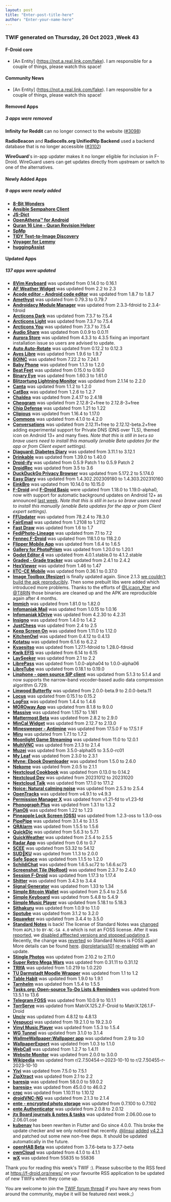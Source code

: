 ```yaml
---
layout: post
title: "Enter-post-title-here"
author: "Enter-your-name-here"
---
```





### TWIF generated on Thursday, 26 Oct 2023 ,Week 43


#### F-Droid core


* [An Entity] (https://not.a.real.link.com/fake). I am responsible for a couple of things, please watch this space!


#### Community News
* [An Entity] (https://not.a.real.link.com/fake). I am responsible for a couple of things, please watch this space!


#### Removed Apps
##### 3 apps were removed
**Infinity for Reddit** can no longer connect to the website ([#3098](https://gitlab.com/fdroid/fdroiddata/-/issues/3098))

**RadioBeacon** and **Radiocells.org UnifiedNlp Backend** used a backend database that is no longer accessible ([#3102](https://gitlab.com/fdroid/fdroiddata/-/issues/3102))

**WireGuard**'s in-app updater makes it no longer eligible for inclusion in F-Droid. WireGuard users can get updates directly from upstream or switch to one of the alternatives.


#### Newly Added Apps
##### 9 apps were newly added
* **[8-Bit Wonders](https://f-droid.org/packages/de.rainerhock.eightbitwonders)**
* **[Ansible Sempahore Client](https://f-droid.org/packages/org.gsmlg.semaphore)**
* **[JS-Dict](https://f-droid.org/packages/io.github.petlyh.jsdict)**
* **[OpenAthena™ for Android](https://f-droid.org/packages/com.openathena)**
* **[Quran 16 Line - Quran Revision Helper](https://f-droid.org/packages/com.wqar.quran_mem_helper)**
* **[SpMp](https://f-droid.org/packages/com.toasterofbread.spmp)**
* **[TIDY Text-to-Image Discovery](https://f-droid.org/packages/com.slavabarkov.tidy)**
* **[Voyager for Lemmy](https://f-droid.org/packages/app.vger.voyager)**
* **[huggingAssist](https://f-droid.org/packages/org.woheller69.hugassist)**




#### Updated Apps
##### 137 apps were updated
* **[8Vim Keyboard](https://f-droid.org/packages/inc.flide.vi8)** was updated from 0.14.0 to 0.16.1
* **[AF Weather Widget](https://f-droid.org/packages/net.gitsaibot.af)** was updated from 2.2 to 2.3
* **[Acode editor - Android code editor](https://f-droid.org/packages/com.foxdebug.acode)** was updated from 1.8.7 to 1.8.7
* **[Amethyst](https://f-droid.org/packages/com.vitorpamplona.amethyst)** was updated from 0.79.3 to 0.79.7
* **[Androidacy Module Manager](https://f-droid.org/packages/com.fox2code.mmm.fdroid)** was updated from 2.3.3-fdroid to 2.3.4-fdroid
* **[Arcticons Dark](https://f-droid.org/packages/com.donnnno.arcticons)** was updated from 7.3.7 to 7.5.4
* **[Arcticons Light](https://f-droid.org/packages/com.donnnno.arcticons.light)** was updated from 7.3.7 to 7.5.4
* **[Arcticons You](https://f-droid.org/packages/com.donnnno.arcticons.you)** was updated from 7.3.7 to 7.5.4
* **[Audio Share](https://f-droid.org/packages/io.github.mkckr0.audio_share_app)** was updated from 0.0.9 to 0.0.11
* **[Aurora Store](https://f-droid.org/packages/com.aurora.store)** was updated from 4.3.3 to 4.3.5 fixing an important installation issue so users are advised to update.
* **[Auto Auto-Rotate](https://f-droid.org/packages/com.jarsilio.android.autoautorotate)** was updated from 0.12.2 to 0.12.3
* **[Aves Libre](https://f-droid.org/packages/deckers.thibault.aves.libre)** was updated from 1.9.6 to 1.9.7
* **[BOINC](https://f-droid.org/packages/edu.berkeley.boinc)** was updated from 7.22.2 to 7.24.1
* **[Baby Phone](https://f-droid.org/packages/com.serwylo.babyphone)** was updated from 1.1.3 to 1.2.0
* **[Beat Feet](https://f-droid.org/packages/com.serwylo.beatgame)** was updated from 0.15.0 to 0.16.0
* **[Binary Eye](https://f-droid.org/packages/de.markusfisch.android.binaryeye)** was updated from 1.60.3 to 1.61.0
* **[Blitzortung Lightning Monitor](https://f-droid.org/packages/org.blitzortung.android.app)** was updated from 2.1.14 to 2.2.0
* **[Canta](https://f-droid.org/packages/org.samo_lego.canta)** was updated from 1.1.2 to 1.2.0
* **[CatBox](https://f-droid.org/packages/moe.cb4a)** was updated from 1.2.6 to 1.2.7
* **[Chaldea](https://f-droid.org/packages/cc.narumi.chaldea.fdroid)** was updated from 2.4.17 to 2.4.18
* **[Cheogram](https://f-droid.org/packages/com.cheogram.android)** was updated from 2.12.8-2+free to 2.12.8-3+free
* **[Chip Defense](https://f-droid.org/packages/de.chadenas.cpudefense)** was updated from 1.21 to 1.22
* **[Clipious](https://f-droid.org/packages/com.github.lamarios.clipious)** was updated from 1.16.4 to 1.17.0
* **[Commons](https://f-droid.org/packages/fr.free.nrw.commons)** was updated from 4.1.0 to 4.2.0
* **[Conversations](https://f-droid.org/packages/eu.siacs.conversations)** was updated from 2.12.11+free to 2.12.12-beta.2+free adding experimental support for Private DNS (DNS over TLS), themed icon on Android 13+ and many fixes. _Note that this is still in `beta` so brave users need to install this manually (enable Beta updates for the app or from Client expert settings)._
* **[Diaguard: Diabetes Diary](https://f-droid.org/packages/com.faltenreich.diaguard)** was updated from 3.11.1 to 3.12.1
* **[Drinkable](https://f-droid.org/packages/com.moimob.drinkable)** was updated from 1.39.0 to 1.40.0
* **[Droid-ify](https://f-droid.org/packages/com.looker.droidify)** was updated from 0.5.9 Patch 1 to 0.5.9 Patch 2
* **[DroidRec](https://f-droid.org/packages/com.yakovlevegor.DroidRec)** was updated from 3.5 to 3.6
* **[DuckDuckGo Privacy Browser](https://f-droid.org/packages/com.duckduckgo.mobile.android)** was updated from 5.172.2 to 5.174.0
* **[Easy Diary](https://f-droid.org/packages/me.blog.korn123.easydiary)** was updated from 1.4.302.202309180 to 1.4.303.202310160
* **[EinkBro](https://f-droid.org/packages/info.plateaukao.einkbro)** was updated from 10.14.0 to 10.15.0
* **[F-Droid](https://f-droid.org/packages/org.fdroid.fdroid)** and **[F-Droid Basic](https://f-droid.org/packages/org.fdroid.basic)** were updated from 1.18.0 to 1.19.0-alpha0, now with support for automatic background updates on Android 12+ as announced [last week](https://f-droid.org/en/2023/10/19/twif-client-alpha-kde-removal-by-google.html). _Note that this is still in `beta` so brave users need to install this manually (enable Beta updates for the app or from Client expert settings)._
* **[FFUpdater](https://f-droid.org/packages/de.marmaro.krt.ffupdater)** was updated from 78.2.4 to 78.3.0
* **[FairEmail](https://f-droid.org/packages/eu.faircode.email)** was updated from 1.2108 to 1.2112
* **[Fast Draw](https://f-droid.org/packages/peterfajdiga.fastdraw)** was updated from 1.6 to 1.7
* **[FediPhoto-Lineage](https://f-droid.org/packages/com.fediphoto.lineage)** was updated from 7.1 to 7.2
* **[Fennec F-Droid](https://f-droid.org/packages/org.mozilla.fennec_fdroid)** was updated from 118.1.0 to 118.2.0
* **[Flipper Mobile App](https://f-droid.org/packages/com.flipperdevices.app)** was updated from 1.6.4 to 1.6.5
* **[Gallery for PhotoPrism](https://f-droid.org/packages/ua.com.radiokot.photoprism)** was updated from 1.20.0 to 1.20.1
* **[Godot Editor 4](https://f-droid.org/packages/org.godotengine.editor.v4)** was updated from 4.0.1.stable.0 to 4.1.2.stable
* **[Graded - Grade tracker](https://f-droid.org/packages/com.NightDreamGames.Grade.ly)** was updated from 2.4.1 to 2.4.2
* **[HexViewer](https://f-droid.org/packages/fr.ralala.hexviewer)** was updated from 1.46 to 1.47
* **[IITC-CE Mobile](https://f-droid.org/packages/org.exarhteam.iitc_mobile)** was updated from 0.36.1 to 0.37.0
* **[Image Toolbox (Resizer)](https://f-droid.org/packages/ru.tech.imageresizershrinker)** is finally updated again. Since 2.1.3 [we couldn't build the apk reproducibly](https://github.com/T8RIN/ImageToolbox/discussions/151). Then some prebuilt libs were added which introduced more problems. Thanks to the efforts of [@Licaon_Kter](https://gitlab.com/licaon-kter) and [@T8RIN](https://github.com/T8RIN) those binaries are cleaned up and the APK are reproducible again after 4 months.
* **[Immich](https://f-droid.org/packages/app.alextran.immich)** was updated from 1.81.0 to 1.82.0
* **[Infomaniak Mail](https://f-droid.org/packages/com.infomaniak.mail)** was updated from 1.0.15 to 1.0.16
* **[Infomaniak kDrive](https://f-droid.org/packages/com.infomaniak.drive)** was updated from 4.2.30 to 4.2.31
* **[Insigno](https://f-droid.org/packages/org.mindshub.insigno)** was updated from 1.4.0 to 1.4.2
* **[JustChess](https://f-droid.org/packages/com.alaskalinuxuser.justchess)** was updated from 2.4 to 2.5
* **[Keep Screen On](https://f-droid.org/packages/com.elasticrock.keepscreenon)** was updated from 1.11.0 to 1.12.0
* **[KitchenOwl](https://f-droid.org/packages/com.tombursch.kitchenowl)** was updated from 0.4.12 to 0.4.13
* **[Kotatsu](https://f-droid.org/packages/org.koitharu.kotatsu)** was updated from 6.1.6 to 6.2.2
* **[Kvaesitso](https://f-droid.org/packages/de.mm20.launcher2.release)** was updated from 1.27.1-fdroid to 1.28.0-fdroid
* **[Kwik EFIS](https://f-droid.org/packages/player.efis.pfd)** was updated from 6.14 to 6.15
* **[LavSeeker](https://f-droid.org/packages/org.woheller69.lavatories)** was updated from 2.1 to 2.2
* **[LibrePass](https://f-droid.org/packages/dev.medzik.librepass.android)** was updated from 1.0.0-alpha04 to 1.0.0-alpha06
* **[LibreTube](https://f-droid.org/packages/com.github.libretube)** was updated from 0.18.1 to 0.19.0
* **[Linphone - open source SIP client](https://f-droid.org/packages/org.linphone)** was updated from 5.1.3 to 5.1.4 and now supports the narrow-band vocoder-based audio data compression algorithm G.729.
* **[Linwood Butterfly](https://f-droid.org/packages/dev.linwood.butterfly.nightly)** was updated from 2.0.0-beta.9 to 2.0.0-beta.11
* **[Locus](https://f-droid.org/packages/app.myzel394.locus)** was updated from 0.15.1 to 0.15.2
* **[LogFox](https://f-droid.org/packages/com.f0x1d.logfox)** was updated from 1.4.4 to 1.4.6
* **[MOROway App](https://f-droid.org/packages/de.moroway.oc)** was updated from 8.1.8 to 9.0.0
* **[Massive](https://f-droid.org/packages/com.massive)** was updated from 1.157 to 1.161
* **[Mattermost Beta](https://f-droid.org/packages/com.mattermost.rnbeta)** was updated from 2.8.2 to 2.9.0
* **[MinCal Widget](https://f-droid.org/packages/cat.mvmike.minimalcalendarwidget)** was updated from 2.12.7 to 2.13.0
* **[Minesweeper - Antimine](https://f-droid.org/packages/dev.lucanlm.antimine)** was updated from 17.5.0 F to 17.5.1 F
* **[Miru](https://f-droid.org/packages/miru.miaomint)** was updated from 1.7.1 to 1.7.2
* **[Moonlight Game Streaming](https://f-droid.org/packages/com.limelight)** was updated from 11.0 to 12.0.1
* **[MultiVNC](https://f-droid.org/packages/com.coboltforge.dontmind.multivnc)** was updated from 2.1.3 to 2.1.4
* **[Muzei](https://f-droid.org/packages/net.nurik.roman.muzei)** was updated from 3.5.0-alpha05 to 3.5.0-rc01
* **[My Leaf](https://f-droid.org/packages/dk.kjeldsen.carwingsflutter)** was updated from 2.3.0 to 2.3.1
* **[Myne: Ebook Downloader](https://f-droid.org/packages/com.starry.myne)** was updated from 1.5.0 to 2.6.0
* **[Nekome](https://f-droid.org/packages/com.chesire.nekome)** was updated from 2.0.5 to 2.1.1
* **[Nextcloud Cookbook](https://f-droid.org/packages/de.lukasneugebauer.nextcloudcookbook)** was updated from 0.13.0 to 0.14.2
* **[Nextcloud Dev](https://f-droid.org/packages/com.nextcloud.android.beta)** was updated from 20231012 to 20231020
* **[Nextcloud Talk](https://f-droid.org/packages/com.nextcloud.talk2)** was updated from 17.1.0 to 17.1.2
* **[Noice: Natural calming noise](https://f-droid.org/packages/com.github.ashutoshgngwr.noice)** was updated from 2.5.3 to 2.5.4
* **[OpenTracks](https://f-droid.org/packages/de.dennisguse.opentracks)** was updated from v4.9.1 to v4.9.3
* **[Permission Manager X](https://f-droid.org/packages/com.mirfatif.permissionmanagerx)** was updated from v1.21-fd to v1.23-fd
* **[Phonograph Plus](https://f-droid.org/packages/player.phonograph.plus)** was updated from 1.3.1 to 1.3.2
* **[PianOli](https://f-droid.org/packages/com.nicobrailo.pianoli)** was updated from 1.22 to 1.23
* **[Pineapple Lock Screen (OSS)](https://f-droid.org/packages/net.blumia.pineapple.lockscreen.oss)** was updated from 1.2.3-oss to 1.3.0-oss
* **[PipePipe](https://f-droid.org/packages/InfinityLoop1309.NewPipeEnhanced)** was updated from 3.1.4 to 3.1.5
* **[QRAlarm](https://f-droid.org/packages/com.sweak.qralarm)** was updated from 1.5.5 to 1.5.6
* **[QuickDic](https://f-droid.org/packages/de.reimardoeffinger.quickdic)** was updated from 5.6.3 to 5.7.1
* **[QuickWeather](https://f-droid.org/packages/com.ominous.quickweather)** was updated from 2.5.4 to 2.5.5
* **[Radar App](https://f-droid.org/packages/org.radar.app)** was updated from 0.6 to 0.7
* **[SCEE](https://f-droid.org/packages/de.westnordost.streetcomplete.expert)** was updated from 53.32 to 54.12
* **[SUD💜KU](https://f-droid.org/packages/com.thesuncat.sudoku)** was updated from 1.1.3 to 2.0.0
* **[Safe Space](https://f-droid.org/packages/org.privacymatters.safespace)** was updated from 1.1.5 to 1.2.0
* **[SchildiChat](https://f-droid.org/packages/de.spiritcroc.riotx)** was updated from 1.6.5.sc72 to 1.6.6.sc73
* **[Screenshot Tile (NoRoot)](https://f-droid.org/packages/com.github.cvzi.screenshottile)** was updated from 2.3.7 to 2.4.0
* **[Session F-Droid](https://f-droid.org/packages/network.loki.messenger.fdroid)** was updated from 1.17.3 to 1.17.4
* **[Shitter](https://f-droid.org/packages/org.nuclearfog.twidda)** was updated from 3.4.3 to 3.4.4
* **[Signal Generator](https://f-droid.org/packages/org.billthefarmer.siggen)** was updated from 1.33 to 1.34
* **[Simple Bitcoin Wallet](https://f-droid.org/packages/com.btcontract.wallet)** was updated from 2.5.4 to 2.5.6
* **[Simple Keyboard](https://f-droid.org/packages/com.simplemobiletools.keyboard)** was updated from 5.4.8 to 5.4.9
* **[Simple Music Player](https://f-droid.org/packages/com.simplemobiletools.musicplayer)** was updated from 5.18.1 to 5.18.3
* **[Sithakuru](https://f-droid.org/packages/kasun.sinhala.keyboard)** was updated from 1.0.9 to 1.1.0
* **[Spotube](https://f-droid.org/packages/oss.krtirtho.spotube)** was updated from 3.1.2 to 3.2.0
* **[Squawker](https://f-droid.org/packages/org.ca.squawker)** was updated from 3.4.4 to 3.5.0
* **[Standard Notes](https://f-droid.org/packages/com.standardnotes)** is back! The license of Standard Notes was [changed](https://github.com/standardnotes/app/commit/9e908f344c6a15c961310b6b57e1c56032ac50df) from `AGPL3` to `BY-NC-SA 4.0` which is not an FOSS license. After it was [reported](https://gitlab.com/fdroid/fdroiddata/-/issues/3069), we [disabled afftected versions and stopped updating it](https://gitlab.com/fdroid/fdroiddata/-/commit/ee585f7f512e78518556c66f44dbb398a5db2475). Recently, the change was [reverted](https://github.com/standardnotes/app/commit/d254e1c4e34793c23b0c62c24bb239dda5187365) so Standard Notes is FOSS again! More details can be found [here](https://github.com/standardnotes/forum/discussions/3196). [@proletarius101](https://gitlab.com/proletarius101) [re-enabled](https://gitlab.com/fdroid/fdroiddata/-/merge_requests/13878) with an update.
* **[Stingle Photos](https://f-droid.org/packages/org.stingle.photos)** was updated from 2.10.2 to 2.11.0
* **[Super Retro Mega Wars](https://f-droid.org/packages/com.serwylo.retrowars)** was updated from 0.31.11 to 0.31.12
* **[TRIfA](https://f-droid.org/packages/com.zoffcc.applications.trifa)** was updated from 1.0.219 to 1.0.220
* **[TU Darmstadt Moodle Wrapper](https://f-droid.org/packages/de.jonasbernard.tudarmstadtmoodlewrapper)** was updated from 1.1 to 1.2
* **[Table Habit](https://f-droid.org/packages/io.github.friesi23.mhabit)** was updated from 1.9.0 to 1.9.1
* **[Tarnhelm](https://f-droid.org/packages/cn.ac.lz233.tarnhelm)** was updated from 1.5.4 to 1.5.5
* **[Tasks.org: Open-source To-Do Lists & Reminders](https://f-droid.org/packages/org.tasks)** was updated from 13.5.1 to 13.6
* **[Telegram FOSS](https://f-droid.org/packages/org.telegram.messenger)** was updated from 10.0.9 to 10.1.1
* **[TorrServe](https://f-droid.org/packages/ru.yourok.torrserve)** was updated from MatriX.125.2.F-Droid to MatriX.126.1.F-Droid
* **[Unciv](https://f-droid.org/packages/com.unciv.app)** was updated from 4.8.12 to 4.8.13
* **[Vespucci](https://f-droid.org/packages/de.blau.android)** was updated from 19.2.1.0 to 19.2.3.0
* **[Vinyl Music Player](https://f-droid.org/packages/com.poupa.vinylmusicplayer)** was updated from 1.5.3 to 1.5.4
* **[WG Tunnel](https://f-droid.org/packages/com.zaneschepke.wireguardautotunnel)** was updated from 3.1.0 to 3.1.4
* **[WallmeWallpaper:Wallpaper app](https://f-droid.org/packages/com.alaory.wallmewallpaper)** was updated from 2.9 to 3.0
* **[WallpaperExport](https://f-droid.org/packages/com.github.cvzi.wallpaperexport)** was updated from 1.0.3 to 1.1.0
* **[WebCall](https://f-droid.org/packages/timur.webcall.callee)** was updated from 1.2.7 to 1.4.11
* **[Website Monitor](https://f-droid.org/packages/com.manimarank.websitemonitor)** was updated from 2.0.0 to 3.0.0
* **[Wikipedia](https://f-droid.org/packages/org.wikipedia)** was updated from r/2.7.50454-r-2023-10-10 to r/2.7.50455-r-2023-10-10
* **[Yivi](https://f-droid.org/packages/org.irmacard.cardemu)** was updated from 7.5.0 to 7.5.1
* **[ZipXtract](https://f-droid.org/packages/com.wirelessalien.zipxtract)** was updated from 2.1 to 2.2
* **[baresip](https://f-droid.org/packages/com.tutpro.baresip)** was updated from 58.0.0 to 59.0.2
* **[baresip+](https://f-droid.org/packages/com.tutpro.baresip.plus)** was updated from 45.0.0 to 46.0.2
* **[croc](https://f-droid.org/packages/com.github.howeyc.crocgui)** was updated from 1.10.11 to 1.10.12
* **[droidVNC-NG](https://f-droid.org/packages/net.christianbeier.droidvnc_ng)** was updated from 2.1.3 to 2.1.4
* **[ente - encrypted photo storage](https://f-droid.org/packages/io.ente.photos.fdroid)** was updated from 0.7.100 to 0.7.102
* **[ente Authenticator](https://f-droid.org/packages/io.ente.auth)** was updated from 2.0.8 to 2.0.12
* **[jtx Board journals & notes & tasks](https://f-droid.org/packages/at.techbee.jtx)** was updated from 2.06.00.ose to 2.06.01.ose
* **[kubenav](https://f-droid.org/packages/io.kubenav.kubenav)** has been rewriten in Flutter and Go since 4.0.0. This broke the update checker and we only noticed that recently. [@linsui](https://gitlab.com/linsui) [added](https://gitlab.com/fdroid/fdroiddata/-/merge_requests/13850) [v4.2.3](https://github.com/kubenav/kubenav/releases/tag/v4.2.3) and patched out some new non-free deps. It should be updated automatically in the future.
* **[openHAB Beta](https://f-droid.org/packages/org.openhab.habdroid.beta)** was updated from 3.7.6-beta to 3.7.7-beta
* **[ownCloud](https://f-droid.org/packages/com.owncloud.android)** was updated from 4.1.0 to 4.1.1
* **[wX](https://f-droid.org/packages/joshuatee.wx)** was updated from 55835 to 55836


Thank you for reading this week's TWIF :).
Please subscribe to the RSS feed at https://f-droid.org/news/ on your favourite RSS application to be updated of new TWIFs when they come up.


You are welcome to join the [TWIF forum thread](https://forum.f-droid.org/t/new-twif-submission-thread/23546) if you have any news from around the community, maybe it will be featured next week.;)


